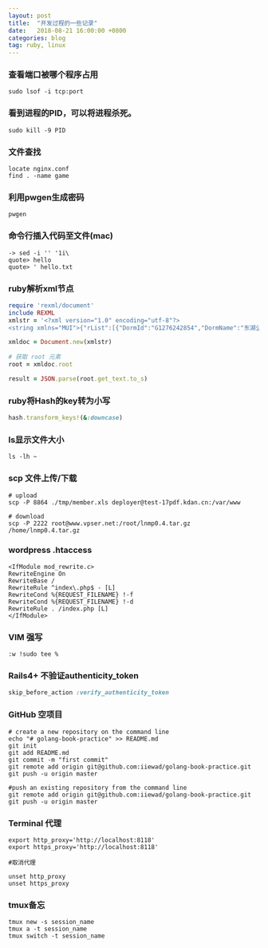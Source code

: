 ```yaml
---
layout: post
title:  "开发过程的一些记录"
date:   2018-08-21 16:00:00 +0800
categories: blog
tag: ruby, linux
---
```

### 查看端口被哪个程序占用
`sudo lsof -i tcp:port`

### 看到进程的PID，可以将进程杀死。
`sudo kill -9 PID`

### 文件查找
```
locate nginx.conf
find . -name game
```

### 利用pwgen生成密码
`pwgen`

### 命令行插入代码至文件(mac)
```shell
-> sed -i '' '1i\
quote> hello
quote> ' hello.txt
```

### ruby解析xml节点
```ruby
require 'rexml/document'
include REXML
xmlstr = '<?xml version="1.0" encoding="utf-8"?>
<string xmlns="MUI">{"rList":[{"DormId":"G1276242854","DormName":"东湖公寓","RoomId":"","RoomAccountID":""},{"DormId":"G1290492858","DormName":"丰泽公寓","RoomId":"","RoomAccountID":""},{"DormId":"G1283531903","DormName":"金岸公寓","RoomId":"","RoomAccountID":""},{"DormId":"G1252577939","DormName":"芷兰公寓","RoomId":"","RoomAccountID":""}],"Status":"1","Message":"请求成功","rowCount":4}</string>'

xmldoc = Document.new(xmlstr)
 
# 获取 root 元素
root = xmldoc.root

result = JSON.parse(root.get_text.to_s)

```

### ruby将Hash的key转为小写
```ruby
hash.transform_keys!(&:downcase)
```

### ls显示文件大小
```shell
ls -lh ~
```

### scp 文件上传/下载
```shell
# upload
scp -P 8864 ./tmp/member.xls deployer@test-17pdf.kdan.cn:/var/www

# download
scp -P 2222 root@www.vpser.net:/root/lnmp0.4.tar.gz /home/lnmp0.4.tar.gz
```

### wordpress .htaccess
```
<IfModule mod_rewrite.c>
RewriteEngine On
RewriteBase /
RewriteRule ^index\.php$ - [L]
RewriteCond %{REQUEST_FILENAME} !-f
RewriteCond %{REQUEST_FILENAME} !-d
RewriteRule . /index.php [L]
</IfModule>
```

### VIM 强写
```vim
:w !sudo tee %
```

### Rails4+ 不验证authenticity_token
```ruby
skip_before_action :verify_authenticity_token
```

### GitHub 空项目
```
# create a new repository on the command line
echo "# golang-book-practice" >> README.md
git init
git add README.md
git commit -m "first commit"
git remote add origin git@github.com:iiewad/golang-book-practice.git
git push -u origin master
```
```
#push an existing repository from the command line
git remote add origin git@github.com:iiewad/golang-book-practice.git
git push -u origin master
```

### Terminal 代理
```shell
export http_proxy='http://localhost:8118'
export https_proxy='http://localhost:8118'

#取消代理

unset http_proxy
unset https_proxy
```

### tmux备忘
```
tmux new -s session_name
tmux a -t session_name
tmux switch -t session_name

```
